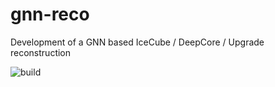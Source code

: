# gnn-reco
Development of a GNN based IceCube / DeepCore / Upgrade reconstruction

![build](https://github.com/asogaard/gnn-reco/actions/workflows/build.yml/badge.svg)